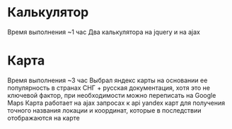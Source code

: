 # Калькулятор
Время выполнения ~1 час
Два калькулятора на jquery и на ajax

# Карта
Время выполнения ~3 час
Выбрал яндекс карты на основании ее популярность в странах СНГ + русская документация, хотя это не ключевой фактор, при необходимости можно переписать на Google Maps
Карта работает на ajax запросах к api yandex карт для получения точного названия локации и координат, которые в последствии отображаются на карте

